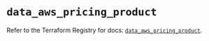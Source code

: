 # `data_aws_pricing_product`

Refer to the Terraform Registry for docs: [`data_aws_pricing_product`](https://registry.terraform.io/providers/hashicorp/aws/6.0.0/docs/data-sources/pricing_product).
